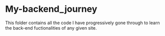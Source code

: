 # My-backend_journey

This folder contains all the code I have progressively gone through to learn the back-end fuctionalities of any given site.

